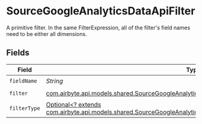 # SourceGoogleAnalyticsDataApiFilter

A primitive filter. In the same FilterExpression, all of the filter's field names need to be either all dimensions.


## Fields

| Field                                                                                                                                                                                                       | Type                                                                                                                                                                                                        | Required                                                                                                                                                                                                    | Description                                                                                                                                                                                                 |
| ----------------------------------------------------------------------------------------------------------------------------------------------------------------------------------------------------------- | ----------------------------------------------------------------------------------------------------------------------------------------------------------------------------------------------------------- | ----------------------------------------------------------------------------------------------------------------------------------------------------------------------------------------------------------- | ----------------------------------------------------------------------------------------------------------------------------------------------------------------------------------------------------------- |
| `fieldName`                                                                                                                                                                                                 | *String*                                                                                                                                                                                                    | :heavy_check_mark:                                                                                                                                                                                          | N/A                                                                                                                                                                                                         |
| `filter`                                                                                                                                                                                                    | [com.airbyte.api.models.shared.SourceGoogleAnalyticsDataApiSchemasCustomReportsArrayFilter](../../models/shared/SourceGoogleAnalyticsDataApiSchemasCustomReportsArrayFilter.md)                             | :heavy_check_mark:                                                                                                                                                                                          | N/A                                                                                                                                                                                                         |
| `filterType`                                                                                                                                                                                                | [Optional<? extends com.airbyte.api.models.shared.SourceGoogleAnalyticsDataApiSchemasCustomReportsArrayFilterType>](../../models/shared/SourceGoogleAnalyticsDataApiSchemasCustomReportsArrayFilterType.md) | :heavy_minus_sign:                                                                                                                                                                                          | N/A                                                                                                                                                                                                         |